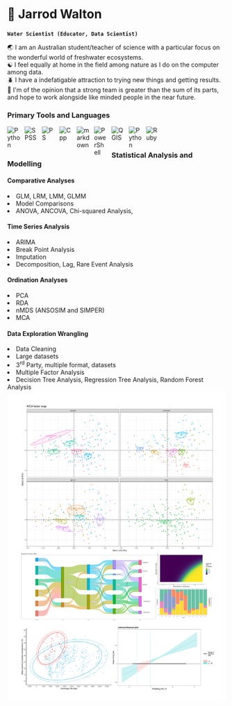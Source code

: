 # 🌱 Jarrod Walton

**`Water Scientist (Educator, Data Scientist)`**

:earth_asia: I am an Australian student/teacher of science with a particular focus on the wonderful world of freshwater ecosystems. <br>
:yin_yang: I feel equally at home in the field among nature as I do on the computer among data. <br>
:beetle: I have a indefatigable attraction to trying new things and getting results. <br>
:rocket: I'm of the opinion that a strong team is greater than the sum of its parts, and hope to work alongside like minded people in the near future. <br>
<h3> Primary Tools and Languages</h3> 

<img align="left" alt="Python" width="30px" style="padding-right:10px;" src="https://cdn.jsdelivr.net/gh/devicons/devicon@latest/icons/r/r-plain.svg" />

<img align="left" alt="SPSS" width="30px" style="padding-right:10px;" src="https://cdn.jsdelivr.net/gh/devicons/devicon@latest/icons/spss/spss-original.svg" />

<img align="left" alt="PS" width="30px" style="padding-right:10px;" src="https://cdn.jsdelivr.net/gh/devicons/devicon@latest/icons/photoshop/photoshop-original.svg" />

<img align="left" alt="Cpp" width="30px" style="padding-right:10px;" src="https://cdn.jsdelivr.net/gh/devicons/devicon@latest/icons/cplusplus/cplusplus-plain.svg" />

<img align="left" alt="markdown" width="30px" style="padding-right:10px;" src="https://cdn.jsdelivr.net/gh/devicons/devicon@latest/icons/markdown/markdown-original.svg" />

<img align="left" alt="PowerShell" width="30px" style="padding-right:10px;" src="https://cdn.jsdelivr.net/gh/devicons/devicon@latest/icons/powershell/powershell-plain.svg" />

<img align="left" alt="QGIS" width="30px" style="padding-right:10px;" src="https://www.qgis.org/styleguide/visual/qgis-icon32.svg" />

<img align="left" alt="Python" width="30px" style="padding-right:10px;" src="https://cdn.jsdelivr.net/gh/devicons/devicon@latest/icons/python/python-plain.svg" />

<img align="left" alt="Ruby" width="30px" style="padding-right:10px;" src="https://cdn.jsdelivr.net/gh/devicons/devicon@latest/icons/ruby/ruby-plain-wordmark.svg" />

<br>
<h1></h1>
<h3>Statistical Analysis and Modelling</h3>

<h4>Comparative Analyses</h4>
<li>GLM, LRM, LMM, GLMM</li>
<li>Model Comparisons</li>
<li>ANOVA, ANCOVA, Chi-squared Analysis, </li>

<h4>Time Series Analysis</h4>
<li>ARIMA</li>
<li>Break Point Analysis</li>
<li>Imputation</li>
<li>Decomposition, Lag, Rare Event Analysis</li>

<h4>Ordination Analyses</h4>
<li>PCA</li>
<li>RDA</li>
<li>nMDS (ANSOSIM and SIMPER)</li>
<li>MCA</li>

<h4>Data Exploration Wrangling</h4>
<li>Data Cleaning</li>
<li>Large datasets</li>
<li>3<sup>rd</sup> Party, multiple format, datasets</li>
<li>Multiple Factor Analysis</li>
<li>Decision Tree Analysis, Regression Tree Analysis, Random Forest Analysis</li>
     
<img src="Images/portfolioFigures.png">


<!--
DEV IMAGE SOURCE:
https://devicon.dev/

NOT USED ATM
<img align="left" alt="vscode" width="30px" style="padding-right:10px;" src="https://cdn.jsdelivr.net/gh/devicons/devicon@latest/icons/vscode/vscode-plain.svg" />
<img align="left" alt="JavaScript" width="30px" style="padding-right:10px;" src="https://cdn.jsdelivr.net/gh/devicons/devicon@latest/icons/javascript/javascript-plain.svg" />
<img align="left" alt="Python" width="30px" style="padding-right:10px;" src="https://cdn.jsdelivr.net/gh/devicons/devicon@latest/icons/python/python-plain.svg" />
<img align="left" alt="stata" width="30px" style="padding-right:10px;" src="https://cdn.jsdelivr.net/gh/devicons/devicon@latest/icons/stata/stata-original-wordmark.svg" />
<img align="left" alt="html5" width="30px" style="padding-right:10px;" src="https://cdn.jsdelivr.net/gh/devicons/devicon@latest/icons/html5/html5-plain-wordmark.svg" />
<img align="left" alt="Windows" width="30px" style="padding-right:10px;" src="https://cdn.jsdelivr.net/gh/devicons/devicon@latest/icons/windows11/windows11-original.svg" />
<img align="left" alt="C" width="30px" style="padding-right:10px;" src="https://cdn.jsdelivr.net/gh/devicons/devicon@latest/icons/c/c-plain.svg" />
<img align="left" alt="git" width="30px" style="padding-right:10px;" src="https://cdn.jsdelivr.net/gh/devicons/devicon@latest/icons/git/git-original.svg" />
<img align="left" alt="github" width="30px" style="padding-right:10px;" src="https://cdn.jsdelivr.net/gh/devicons/devicon@latest/icons/github/github-original.svg" />
<img align="left" alt="Java" width="30px" style="padding-right:10px;" src="https://cdn.jsdelivr.net/gh/devicons/devicon@latest/icons/java/java-original.svg" />
<img align="left" alt="Latex" width="30px" style="padding-right:10px;" src="https://cdn.jsdelivr.net/gh/devicons/devicon@latest/icons/latex/latex-original.svg" />
<img align="left" alt="Latex" width="30px" style="padding-right:10px;" src="https://cdn.jsdelivr.net/gh/devicons/devicon@latest/icons/linux/linux-plain.svg" />
<img align="left" alt="MicrosoftSQLServer" width="30px" style="padding-right:10px;" src="https://cdn.jsdelivr.net/gh/devicons/devicon@latest/icons/microsoftsqlserver/microsoftsqlserver-plain-wordmark.svg" />
<img align="left" alt="PostgreSQL" width="30px" style="padding-right:10px;" src="https://cdn.jsdelivr.net/gh/devicons/devicon@latest/icons/postgresql/postgresql-plain.svg" />
          

TO USE IN <img>
align="left" alt="C" width="30px" style="padding-right:10px;"
           
          
-->
